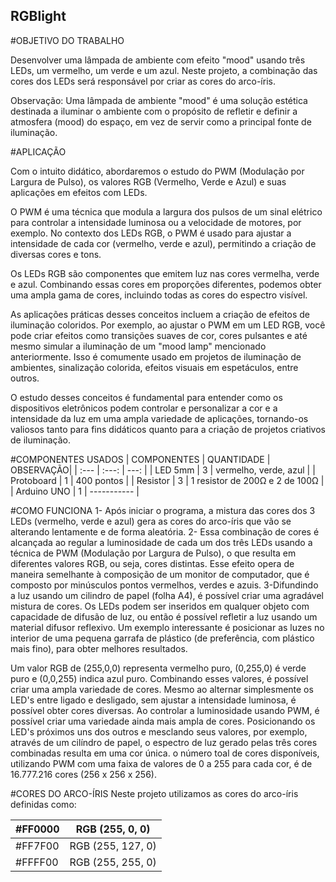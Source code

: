 ## RGBlight
#OBJETIVO DO TRABALHO

Desenvolver uma lâmpada de ambiente com efeito "mood" usando três LEDs, um vermelho, um verde e um azul. Neste projeto, a combinação das cores dos LEDs será responsável por criar as cores do arco-íris.

Observação: Uma lâmpada de ambiente "mood" é uma solução estética destinada a iluminar o ambiente com o propósito de refletir e definir a atmosfera (mood) do espaço, em vez de servir como a principal fonte de iluminação.

#APLICAÇÃO

Com o intuito didático, abordaremos o estudo do PWM (Modulação por Largura de Pulso), os valores RGB (Vermelho, Verde e Azul) e suas aplicações em efeitos com LEDs.

O PWM é uma técnica que modula a largura dos pulsos de um sinal elétrico para controlar a intensidade luminosa ou a velocidade de motores, por exemplo. No contexto dos LEDs RGB, o PWM é usado para ajustar a intensidade de cada cor (vermelho, verde e azul), permitindo a criação de diversas cores e tons.

Os LEDs RGB são componentes que emitem luz nas cores vermelha, verde e azul. Combinando essas cores em proporções diferentes, podemos obter uma ampla gama de cores, incluindo todas as cores do espectro visível.

As aplicações práticas desses conceitos incluem a criação de efeitos de iluminação coloridos. Por exemplo, ao ajustar o PWM em um LED RGB, você pode criar efeitos como transições suaves de cor, cores pulsantes e até mesmo simular a iluminação de um "mood lamp" mencionado anteriormente. Isso é comumente usado em projetos de iluminação de ambientes, sinalização colorida, efeitos visuais em espetáculos, entre outros.

O estudo desses conceitos é fundamental para entender como os dispositivos eletrônicos podem controlar e personalizar a cor e a intensidade da luz em uma ampla variedade de aplicações, tornando-os valiosos tanto para fins didáticos quanto para a criação de projetos criativos de iluminação.

#COMPONENTES USADOS
| COMPONENTES | QUANTIDADE | OBSERVAÇÃO|
| :---         |     :---:      |          ---: |
| LED 5mm  | 3  | vermelho, verde, azul   |
| Protoboard   | 1      | 400 pontos   |
| Resistor   | 3    | 1 resistor de 200Ω e 2 de 100Ω   |
| Arduino UNO    | 1       | -----------  |

#COMO FUNCIONA
1- Após iniciar o programa, a mistura das cores dos 3 LEDs (vermelho, verde e azul) gera as cores do arco-íris que vão se alterando lentamente e de forma aleatória.
2- Essa combinação de cores é alcançada ao regular a luminosidade de cada um dos três LEDs usando a técnica de PWM (Modulação por Largura de Pulso), o que resulta em diferentes valores RGB, ou seja, cores distintas. Esse efeito opera de maneira semelhante à composição de um monitor de computador, que é composto por minúsculos pontos vermelhos, verdes e azuis.
3-Difundindo a luz usando um cilindro de papel (folha A4), é possível criar uma agradável mistura de cores. Os LEDs podem ser inseridos em qualquer objeto com capacidade de difusão de luz, ou então é possível refletir a luz usando um material difusor reflexivo. Um  exemplo interessante é posicionar as luzes no interior de uma pequena garrafa de plástico (de preferência, com plástico mais fino), para obter melhores resultados.

Um valor RGB de (255,0,0) representa vermelho puro, (0,255,0) é verde puro e (0,0,255) indica azul puro. Combinando esses valores, é possível criar uma ampla variedade de cores. Mesmo ao alternar simplesmente os LED's entre ligado e desligado, sem ajustar a intensidade luminosa, é possível obter cores diversas.
Ao controlar a luminosidade usando PWM, é possível criar uma variedade ainda mais ampla de cores. Posicionando os LED's próximos uns dos outros e mesclando seus valores, por exemplo, através de um cilíndro de papel, o espectro de luz gerado pelas três cores combinadas resulta em uma cor única. o número toal de cores disponíveis, utilizando PWM com uma faixa de valores de 0 a 255 para cada cor, é de 16.777.216 cores (256 x 256 x 256).

#CORES DO ARCO-ÍRIS
Neste projeto utilizamos as cores do arco-íris definidas como:

| #FF0000 | RGB (255, 0, 0)|
| --- | --- |
| #FF7F00 | RGB (255, 127, 0) |
| #FFFF00 | RGB (255, 255, 0) |

